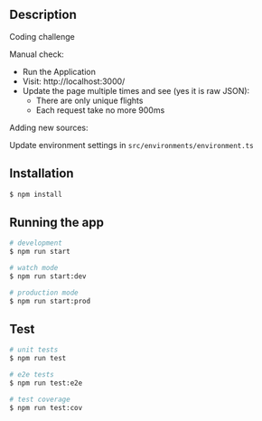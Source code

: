 ## Description

Coding challenge

Manual check:

- Run the Application
- Visit: http://localhost:3000/
- Update the page multiple times and see (yes it is raw JSON):
  - There are only unique flights
  - Each request take no more 900ms

Adding new sources:

Update environment settings in `src/environments/environment.ts`

## Installation

```bash
$ npm install
```

## Running the app

```bash
# development
$ npm run start

# watch mode
$ npm run start:dev

# production mode
$ npm run start:prod
```

## Test

```bash
# unit tests
$ npm run test

# e2e tests
$ npm run test:e2e

# test coverage
$ npm run test:cov
```
